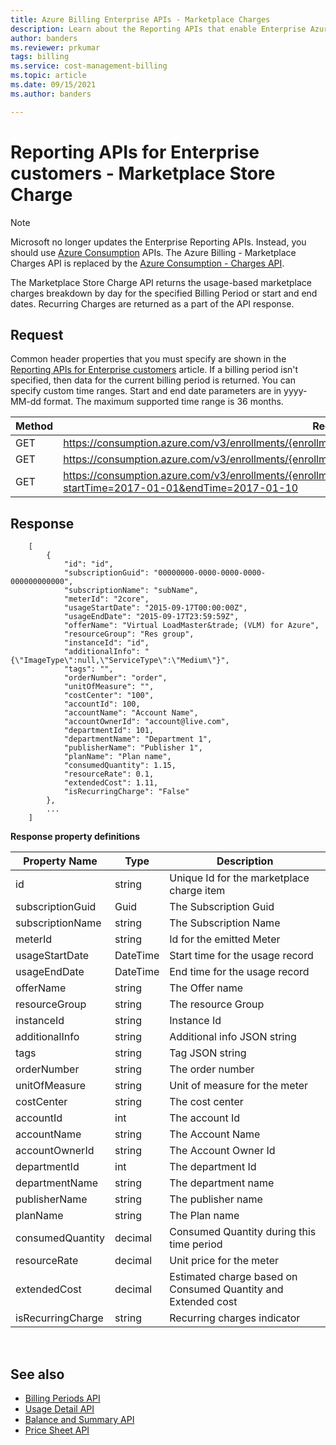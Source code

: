 ```yaml
---
title: Azure Billing Enterprise APIs - Marketplace Charges
description: Learn about the Reporting APIs that enable Enterprise Azure customers to pull consumption data programmatically.
author: banders
ms.reviewer: prkumar
tags: billing
ms.service: cost-management-billing
ms.topic: article
ms.date: 09/15/2021
ms.author: banders

---
```

# Reporting APIs for Enterprise customers - Marketplace Store Charge

> [!Note]
> Microsoft no longer updates the Enterprise Reporting APIs. Instead, you should use [Azure Consumption](/rest/api/consumption) APIs.
> The Azure Billing - Marketplace Charges API is replaced by the [Azure Consumption - Charges API](/rest/api/consumption/charges).

The Marketplace Store Charge API returns the usage-based marketplace charges breakdown by day for the specified Billing Period or start and end dates. Recurring Charges are returned as a part of the API response.

## Request
Common header properties that you must specify are shown in the [Reporting APIs for Enterprise customers](https://docs.microsoft.com/azure/billing/billing-enterprise-api) article. If a billing period isn't specified, then data for the current billing period is returned. You can specify custom time ranges. Start and end date parameters are in yyyy-MM-dd format. The maximum supported time range is 36 months.  

|Method | Request URI|
|-|-|
|GET|https://consumption.azure.com/v3/enrollments/{enrollmentNumber}/marketplacecharges|
|GET|https://consumption.azure.com/v3/enrollments/{enrollmentNumber}/billingPeriods/{billingPeriod}/marketplacecharges|
|GET|https://consumption.azure.com/v3/enrollments/{enrollmentNumber}/marketplacechargesbycustomdate?startTime=2017-01-01&endTime=2017-01-10|


## Response


        [
            {
                "id": "id",
                "subscriptionGuid": "00000000-0000-0000-0000-000000000000",
                "subscriptionName": "subName",
                "meterId": "2core",
                "usageStartDate": "2015-09-17T00:00:00Z",
                "usageEndDate": "2015-09-17T23:59:59Z",
                "offerName": "Virtual LoadMaster&trade; (VLM) for Azure",
                "resourceGroup": "Res group",
                "instanceId": "id",
                "additionalInfo": "{\"ImageType\":null,\"ServiceType\":\"Medium\"}",
                "tags": "",
                "orderNumber": "order",
                "unitOfMeasure": "",
                "costCenter": "100",
                "accountId": 100,
                "accountName": "Account Name",
                "accountOwnerId": "account@live.com",
                "departmentId": 101,
                "departmentName": "Department 1",
                "publisherName": "Publisher 1",
                "planName": "Plan name",
                "consumedQuantity": 1.15,
                "resourceRate": 0.1,
                "extendedCost": 1.11,
                "isRecurringCharge": "False"
            },
            ...
        ]


**Response property definitions**

|Property Name| Type| Description|
|-|-|-|
|id|string|Unique Id for the marketplace charge item|
|subscriptionGuid|Guid|The Subscription Guid|
|subscriptionName|string|The Subscription Name|
|meterId|string|Id for the emitted Meter|
|usageStartDate|DateTime|Start time for the usage record|
|usageEndDate|DateTime|End time for the usage record|
|offerName|string|The Offer name|
|resourceGroup|string|The resource Group|
|instanceId|string|Instance Id|
|additionalInfo|string|Additional info JSON string|
|tags|string|Tag JSON string|
|orderNumber|string|The order number|
|unitOfMeasure|string|Unit of measure for the meter|
|costCenter|string|The cost center|
|accountId|int|The account Id|
|accountName|string |The Account Name|
|accountOwnerId|string|The Account Owner Id|
|departmentId|int|The department Id|
|departmentName|string|The department name|
|publisherName|string|The publisher name|
|planName|string|The Plan name|
|consumedQuantity|decimal|Consumed Quantity during this time period|
|resourceRate|decimal|Unit price for the meter|
|extendedCost|decimal|Estimated charge based on Consumed Quantity and Extended cost|
|isRecurringCharge|string|Recurring charges indicator|

<br/>

## See also

* [Billing Periods API](billing-enterprise-api-billing-periods.md)
* [Usage Detail API](billing-enterprise-api-usage-detail.md)
* [Balance and Summary API](billing-enterprise-api-balance-summary.md)
* [Price Sheet API](billing-enterprise-api-pricesheet.md)
